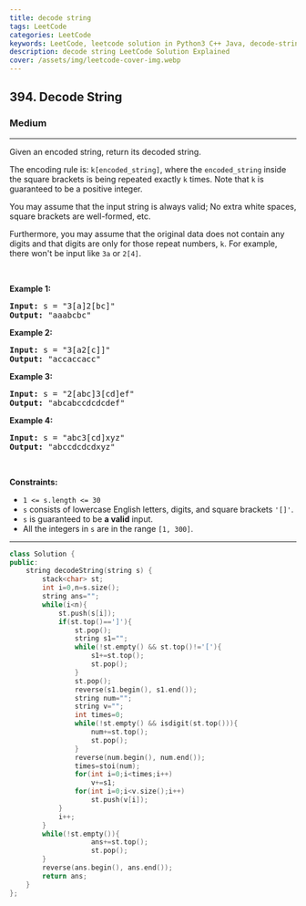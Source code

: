 ```yaml
---
title: decode string
tags: LeetCode
categories: LeetCode
keywords: LeetCode, leetcode solution in Python3 C++ Java, decode-string solution
description: decode string LeetCode Solution Explained
cover: /assets/img/leetcode-cover-img.webp
---
```





<h2>394. Decode String</h2><h3>Medium</h3><hr><div><p>Given an encoded string, return its decoded string.</p>

<p>The encoding rule is: <code>k[encoded_string]</code>, where the <code>encoded_string</code> inside the square brackets is being repeated exactly <code>k</code> times. Note that <code>k</code> is guaranteed to be a positive integer.</p>

<p>You may assume that the input string is always valid; No extra white spaces, square brackets are well-formed, etc.</p>

<p>Furthermore, you may assume that the original data does not contain any digits and that digits are only for those repeat numbers, <code>k</code>. For example, there won't be input like <code>3a</code> or <code>2[4]</code>.</p>

<p>&nbsp;</p>
<p><strong>Example 1:</strong></p>
<pre><strong>Input:</strong> s = "3[a]2[bc]"
<strong>Output:</strong> "aaabcbc"
</pre><p><strong>Example 2:</strong></p>
<pre><strong>Input:</strong> s = "3[a2[c]]"
<strong>Output:</strong> "accaccacc"
</pre><p><strong>Example 3:</strong></p>
<pre><strong>Input:</strong> s = "2[abc]3[cd]ef"
<strong>Output:</strong> "abcabccdcdcdef"
</pre><p><strong>Example 4:</strong></p>
<pre><strong>Input:</strong> s = "abc3[cd]xyz"
<strong>Output:</strong> "abccdcdcdxyz"
</pre>
<p>&nbsp;</p>
<p><strong>Constraints:</strong></p>

<ul>
	<li><code>1 &lt;= s.length &lt;= 30</code></li>
	<li><code>s</code> consists of lowercase English letters, digits, and square brackets <code>'[]'</code>.</li>
	<li><code>s</code> is guaranteed to be <strong>a valid</strong> input.</li>
	<li>All the integers in <code>s</code> are in the range <code>[1, 300]</code>.</li>
</ul>
</div>

---




```cpp
class Solution {
public:
    string decodeString(string s) {
        stack<char> st;
        int i=0,n=s.size();
        string ans="";
        while(i<n){
            st.push(s[i]);
            if(st.top()==']'){
                st.pop();
                string s1="";
                while(!st.empty() && st.top()!='['){
                    s1+=st.top();
                    st.pop();
                }
                st.pop();
                reverse(s1.begin(), s1.end());
                string num="";
                string v="";
                int times=0;
                while(!st.empty() && isdigit(st.top())){
                    num+=st.top();
                    st.pop();
                }
                reverse(num.begin(), num.end());
                times=stoi(num);
                for(int i=0;i<times;i++)
                    v+=s1;
                for(int i=0;i<v.size();i++)
                    st.push(v[i]);
            }
            i++;
        }
        while(!st.empty()){
                    ans+=st.top();
                    st.pop();
        }
        reverse(ans.begin(), ans.end());
        return ans;
    }
};
```
